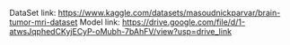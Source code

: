 DataSet link: https://www.kaggle.com/datasets/masoudnickparvar/brain-tumor-mri-dataset
Model link: https://drive.google.com/file/d/1-atwsJqphedCKyjECyP-oMubh-7bAhFV/view?usp=drive_link
